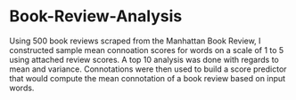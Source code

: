# Book-Review-Analysis
Using 500 book reviews scraped from the Manhattan Book Review, I constructed sample mean connoation scores for words on a scale of 1 to 5 using attached review scores. A top 10 analysis was done with regards to mean and variance. Connotations were then used to build a score predictor that would compute the mean connotation of a book review based on input words.
